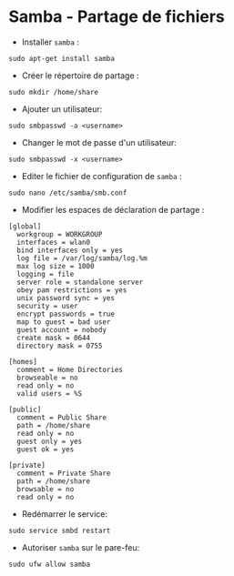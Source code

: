 # Samba - Partage de fichiers

* Installer `samba` :

```shell
sudo apt-get install samba
```

* Créer le répertoire de partage :

```shell
sudo mkdir /home/share
```

* Ajouter un utilisateur:

```shell
sudo smbpasswd -a <username>
```

* Changer le mot de passe d'un utilisateur:

```shell
sudo smbpasswd -x <username>
```

* Editer le fichier de configuration de `samba` :

```shell
sudo nano /etc/samba/smb.conf
```

* Modifier les espaces de déclaration de partage :

```shell
[global]
  workgroup = WORKGROUP
  interfaces = wlan0
  bind interfaces only = yes
  log file = /var/log/samba/log.%m
  max log size = 1000
  logging = file
  server role = standalone server
  obey pam restrictions = yes
  unix password sync = yes
  security = user
  encrypt passwords = true
  map to guest = bad user
  guest account = nobody
  create mask = 0644
  directory mask = 0755

[homes]
  comment = Home Directories
  browseable = no
  read only = no
  valid users = %S

[public]
  comment = Public Share
  path = /home/share
  read only = no
  guest only = yes
  guest ok = yes

[private]
  comment = Private Share
  path = /home/share
  browsable = no
  read only = no
```

* Redémarrer le service:

```shell
sudo service smbd restart
```

* Autoriser `samba` sur le pare-feu:

```shell
sudo ufw allow samba
```
